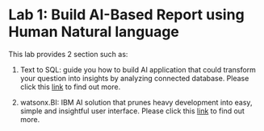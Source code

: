 # Lab 1: Build AI-Based Report using Human Natural language

This lab provides 2 section such as:

1. Text to SQL: guide you how to build AI application that could transform your question into insights by analyzing connected database. Please click this [link](https://github.com/Client-Engineering-Indonesia/Incubation-Agentic-AI-2025-batch-4-29Oct/tree/main/LAB1%20-%20Build%20AI-Based%20Report%20using%20Human%20Natural%20Language/text2sql) to find out more.


2. watsonx.BI: IBM AI solution that prunes heavy development into easy, simple and insightful user interface. Please click this [link](https://github.com/Client-Engineering-Indonesia/Incubation-Agentic-AI-2025-batch-4-29Oct/blob/main/LAB1%20-%20Build%20AI-Based%20Report%20using%20Human%20Natural%20Language/IBM%20watsonx%20BI%20-%20Client%20Presentation.pdf) to find out more.

